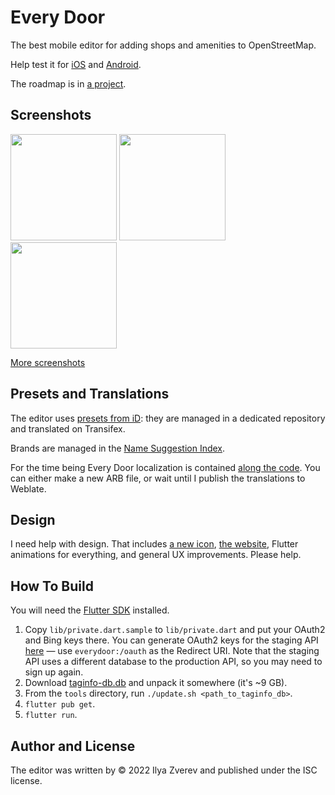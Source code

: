 # Every Door

The best mobile editor for adding shops and amenities to OpenStreetMap.

Help test it for [iOS](https://testflight.apple.com/join/5138nQCq) and
[Android](https://play.google.com/store/apps/details?id=info.zverev.ilya.every_door).

The roadmap is in [a project](https://github.com/users/Zverik/projects/1/views/2).

## Screenshots
<img src="https://wiki.openstreetmap.org/w/images/4/4c/Every_Door_0.3.0_Android_-_Main_Screen.png" width="170"/> <img src="https://wiki.openstreetmap.org/w/images/a/a3/Every_Door_0.3.0_Android_-_Main_Screen_Library.png" width="170"/> <img src="https://wiki.openstreetmap.org/w/images/f/f7/Every_Door_0.3.0_Android_-_Mode_Features_Near_You.png" width="170"/>

[More screenshots](https://wiki.openstreetmap.org/wiki/Every_Door)

## Presets and Translations

The editor uses [presets from iD](https://github.com/openstreetmap/id-tagging-schema):
they are managed in a dedicated repository and translated on Transifex.

Brands are managed in the [Name Suggestion Index](https://github.com/osmlab/name-suggestion-index).

For the time being Every Door localization is contained
[along the code](https://github.com/Zverik/every_door/tree/main/lib/l10n). You can either
make a new ARB file, or wait until I publish the translations to Weblate.

## Design

I need help with design. That includes [a new icon](https://github.com/Zverik/every_door/tree/main/icon),
[the website](https://github.com/Zverik/everydoor-website), Flutter animations for everything,
and general UX improvements. Please help.

## How To Build

You will need the [Flutter SDK](https://docs.flutter.dev/development/tools/sdk/overview) installed.

1. Copy `lib/private.dart.sample` to `lib/private.dart` and put your OAuth2 and Bing keys there.
You can generate OAuth2 keys for the staging API [here](https://master.apis.dev.openstreetmap.org/oauth2/applications/new)
— use `everydoor:/oauth` as the Redirect URI. Note that the staging API uses a different database
to the production API, so you may need to sign up again.
2. Download [taginfo-db.db](https://taginfo.openstreetmap.org/download) and unpack it somewhere (it's ~9 GB).
3. From the `tools` directory, run `./update.sh <path_to_taginfo_db>`.
4. `flutter pub get`.
5. `flutter run`.

## Author and License

The editor was written by © 2022 Ilya Zverev and published under the ISC license.
